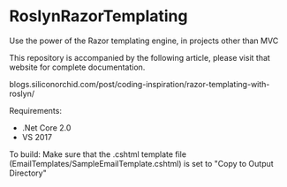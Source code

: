 # RoslynRazorTemplating
Use the power of the Razor templating engine, in projects other than MVC

This repository is accompanied by the following article, please visit that website for complete documentation.

blogs.siliconorchid.com/post/coding-inspiration/razor-templating-with-roslyn/

Requirements:
* .Net Core 2.0
* VS 2017

To build:
Make sure that the .cshtml template file (EmailTemplates/SampleEmailTemplate.cshtml) is set to "Copy to Output Directory"
